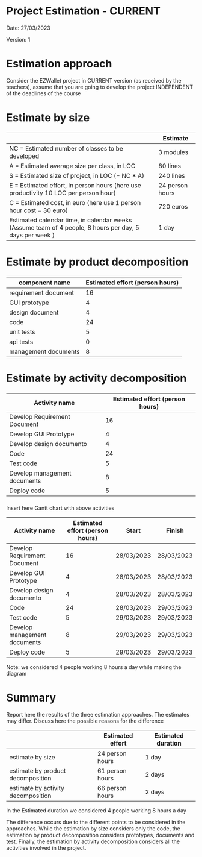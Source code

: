 # Project Estimation - CURRENT
Date: 27/03/2023

Version: 1


# Estimation approach
Consider the EZWallet  project in CURRENT version (as received by the teachers), assume that you are going to develop the project INDEPENDENT of the deadlines of the course
# Estimate by size
### 
|             | Estimate                        |             
| ----------- | ------------------------------- |  
| NC =  Estimated number of classes to be developed   |             3 modules                |             
|  A = Estimated average size per class, in LOC       |             80 lines               | 
| S = Estimated size of project, in LOC (= NC * A) |240 lines |
| E = Estimated effort, in person hours (here use productivity 10 LOC per person hour)  |                  24 person hours                    |   
| C = Estimated cost, in euro (here use 1 person hour cost = 30 euro) | 720 euros  | 
| Estimated calendar time, in calendar weeks (Assume team of 4 people, 8 hours per day, 5 days per week ) |           1 day        |               

# Estimate by product decomposition
### 
|         component name    | Estimated effort (person hours)   |             
| ----------- | ------------------------------- | 
|requirement document    | 16 |
| GUI prototype | 4 |
|design document | 4 |
|code |24|
| unit tests |5|
| api tests |0|
| management documents  |8|



# Estimate by activity decomposition
### 
|         Activity name    | Estimated effort (person hours)   |             
| ----------- | ------------------------------- | 
| Develop Requirement Document | 16|
| Develop GUI Prototype | 4|
| Develop design documento| 4|
| Code | 24|
| Test code | 5|
| Develop management documents  |8|
| Deploy code| 5|
###
Insert here Gantt chart with above activities

|         Activity name    | Estimated effort (person hours)   |    Start   | Finish    |
| ----------- | ------------------------------- | ----------- | ----------- |
|         Develop Requirement Document    | 16   |    28/03/2023   | 28/03/2023    |
|         Develop GUI Prototype    | 4   |    28/03/2023   | 28/03/2023    |
|         Develop design documento    | 4   |    28/03/2023   | 28/03/2023    |
|         Code    | 24   |    28/03/2023   | 29/03/2023    |
|         Test code    | 5   |    29/03/2023   | 29/03/2023    |
|         Develop management documents    | 8   |    29/03/2023   | 29/03/2023    |
|         Deploy code    | 5   |    29/03/2023  | 29/03/2023    |

Note: we considered 4 people working 8 hours a day while making the diagram

# Summary

Report here the results of the three estimation approaches. The  estimates may differ. Discuss here the possible reasons for the difference

|             | Estimated effort                        |   Estimated duration |          
| ----------- | ------------------------------- | ---------------|
| estimate by size |24 person hours| 1 day
| estimate by product decomposition |61 person hours| 2 days
| estimate by activity decomposition |66 person hours| 2 days

In the Estimated duration we considered 4 people working 8 hours a day

The difference occurs due to the different points to be considered in the approaches. While the estimation by size considers only the code, the estimation by product decomposition considers prototypes, documents and test. Finally, the estimation by activity decomposition considers all the activities involved in the project.
